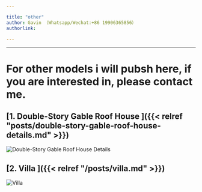 ```yaml
---

title: "other"
author: Gavin （Whatsapp/Wechat:+86 19906365856）
authorlink: 

---
```




<!--more-->
---

# For other models i will pubsh here, if you are interested in, please contact me.

## [1. Double-Story Gable Roof House ]({{< relref "posts/double-story-gable-roof-house-details.md" >}})

![Double-Story Gable Roof House Details](https://i.postimg.cc/cdgC5R5s/202504121427906.png?dl=1)

## [2. Villa ]({{< relref "/posts/villa.md" >}})
![Villa](https://i.postimg.cc/Fmx8LwpS/202504121533110.png?dl=1)

